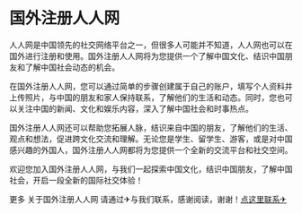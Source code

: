# 国外注册人人网

人人网是中国领先的社交网络平台之一，但很多人可能并不知道，人人网也可以在国外进行注册和使用。国外注册人人网将为您提供一个了解中国文化、结识中国朋友和了解中国社会动态的机会。

在国外注册人人网，您可以通过简单的步骤创建属于自己的账户，填写个人资料并上传照片，与中国的朋友和家人保持联系，了解他们的生活和动态。同时，您也可以关注中国的新闻、文化和娱乐内容，深入了解中国社会和时事热点。

国外注册人人网还可以帮助您拓展人脉，结识来自中国的朋友，了解他们的生活、观点和想法，促进跨文化交流和理解。无论您是学生、留学生、游客，或是对中国感兴趣的外国人，国外注册人人网都将为您提供一个全新的交流平台和社交空间。

欢迎您加入国外注册人人网，与我们一起探索中国文化，结识中国朋友，了解中国社会，开启一段全新的国际社交体验！

更多 关于国外注册人人网 请通过✈与我们联系，感谢阅读，谢谢！[点这里联系✈](https://lm.k02.cc)